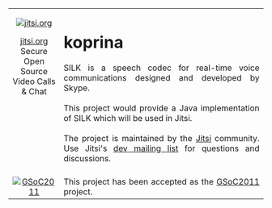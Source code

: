 <table width='70%' align='justify' border='0'>
<tr>
<td width='15px' align='center' height='30px' valign='top'>

<p align='center'>
<a href='http://jitsi.org'>
<img src='http://jitsi.org/wiki/pub/sip-communicator/sc_logo139x208.white.png' alt='jitsi.org' title='jitsi.org' />
</a>

<a href='http://jitsi.org'>jitsi.org</a> <br />Secure Open Source Video Calls & Chat</p></td>

<td align='justify'>
<h1>koprina</h1>
SILK is a speech codec for real-time voice communications designed and developed by Skype.<br>
<br>
This project would provide a Java implementation of SILK which will be used in Jitsi.<br>
<br>
The project is maintained by the <a href='http://jitsi.org'>Jitsi</a> community. Use Jitsi's <a href='http://www.jitsi.org/index.php/Development/MailingLists#dev|dev'>dev mailing list</a> for questions and discussions.<br>
<br>
</td>

</tr>

<tr align='justify'>
<td width='15%' align='center' valign='top'>
<a href='http://www.google-melange.com/'>
<img src='http://jitsi.org/gsoc2011/gsoc2011.png' alt='GSoC2011' title='GSoC2011' />
</a>
</td>
<td align='justify'>
This project has been accepted as the <a href='http://www.google-melange.com/'>GSoC2011</a> project.<br>
</td>
</tr>
</table>